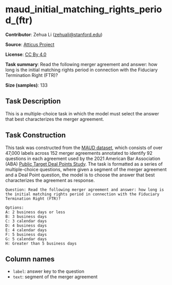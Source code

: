 # maud_initial_matching_rights_period_(ftr) 
 **Contributor**: Zehua Li (zehuali@stanford.edu)
 
 **Source**: [Atticus Project](https://www.atticusprojectai.org/maud)
 
 **License**: [CC By 4.0](https://creativecommons.org/licenses/by/4.0/)
 
 **Task summary**: Read the following merger agreement and answer: how long is the initial matching rights period in connection with the Fiduciary Termination Right (FTR)?
 
 **Size (samples)**: 133
 
 ## Task Description
 
 This is a multiple-choice task in which the model must select the answer that best characterizes the merger agreement.
 
 ## Task Construction
 
 This task was constructed from the [MAUD dataset](https://www.atticusprojectai.org/maud), which consists of over 47,000 labels across 152 merger agreements annotated to identify 92 questions in each agreement used by the 2021 American Bar Association (ABA) [Public Target Deal Points Study](https://www.americanbar.org/groups/business_law/committees/ma/deal_points/). The task is formatted as a series of multiple-choice questions, where given a segment of the merger agreement and a Deal Point question, the model is to choose the answer that best characterizes the agreement as response.
 
 ```text
 Question: Read the following merger agreement and answer: how long is the initial matching rights period in connection with the Fiduciary Termination Right (FTR)?
 ```
 
 ```text
 Options:
 A: 2 business days or less
 B: 3 business days
 C: 3 calendar days
 D: 4 business days
 E: 4 calendar days
 F: 5 business days
 G: 5 calendar days
 H: Greater than 5 business days
 ```
 
 ## Column names
 
 - `label`: answer key to the question
 - `text`: segment of the merger agreement

